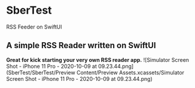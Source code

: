 # SberTest
RSS Feeder on SwiftUI
<h2> A simple RSS Reader written on SwiftUI </h2>

<strong>Great for kick starting your very own RSS reader app.</strong>
![Simulator Screen Shot - iPhone 11 Pro - 2020-10-09 at 09.23.44.png] (SberTest/SberTest/Preview Content/Preview Assets.xcassets/Simulator Screen Shot - iPhone 11 Pro - 2020-10-09 at 09.23.44.png)
